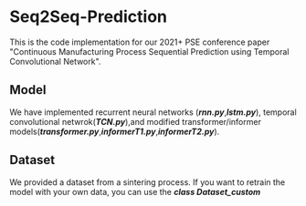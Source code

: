 # Seq2Seq-Prediction
This is the code implementation for our 2021+ PSE conference paper "Continuous Manufacturing Process Sequential Prediction using Temporal Convolutional Network".

## Model
We have implemented recurrent neural networks (***rnn.py***,***lstm.py***), temporal convolutional netwrok(***TCN.py***),and modified transformer/informer models(***transformer.py***,***informerT1.py***,***informerT2.py***).

## Dataset
We provided a dataset from a sintering process. If you want to retrain the model with your own data, you can use the ***class Dataset_custom*** 
